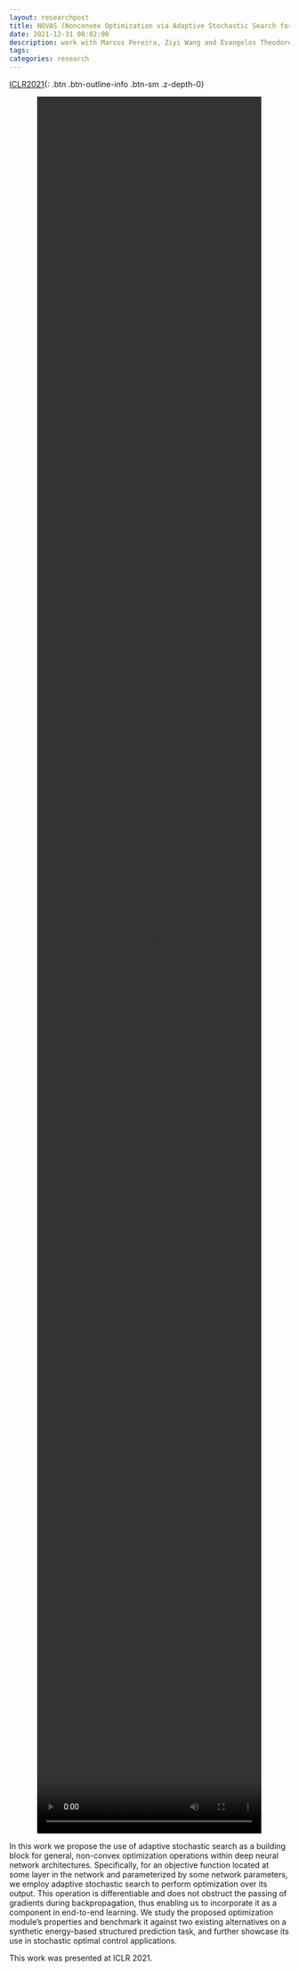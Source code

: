 ```yaml
---
layout: researchpost
title: NOVAS (Nonconvex Optimization via Adaptive Stochastic Search for End-to-End Learning and Control)
date: 2021-12-31 00:02:00
description: work with Marcus Pereira, Ziyi Wang and Evangelos Theodorou
tags: 
categories: research
---
```


[ICLR2021](https://openreview.net/forum?id=Iw4ZGwenbXf){: .btn .btn-outline-info .btn-sm .z-depth-0}


<center><video controls="" width="80%" height="80%"><source src="{{ '/assets/video/' | relative_url }}/NOVAS_ICLR.mp4" type="video/mp4">Your browser does not support the video tag.</video></center>

In this work we propose the use of adaptive stochastic search as a building block for general, non-convex optimization operations within deep neural network architectures. Specifically, for an objective function located at some layer in the network and parameterized by some network parameters, we employ adaptive stochastic search to perform optimization over its output. This operation is differentiable and does not obstruct the passing of gradients during backpropagation, thus enabling us to incorporate it as a component in end-to-end learning. We study the proposed optimization module’s properties and benchmark it against two existing alternatives on a synthetic energy-based structured prediction task, and further showcase its use in stochastic optimal control applications.  

This work was presented at ICLR 2021.
